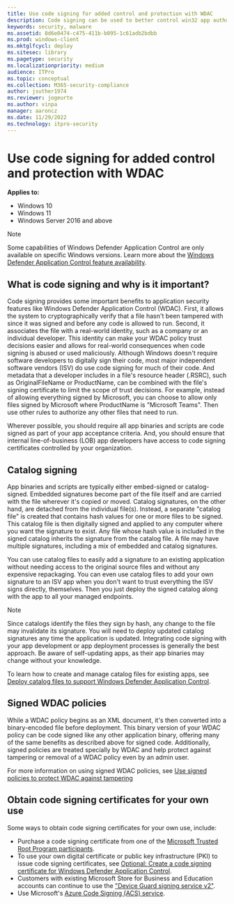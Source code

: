 ```yaml
---
title: Use code signing for added control and protection with WDAC
description: Code signing can be used to better control win32 app authorization and add protection for your WDAC policies.
keywords: security, malware
ms.assetid: 8d6e0474-c475-411b-b095-1c61adb2bdbb
ms.prod: windows-client
ms.mktglfcycl: deploy
ms.sitesec: library
ms.pagetype: security
ms.localizationpriority: medium
audience: ITPro
ms.topic: conceptual
ms.collection: M365-security-compliance
author: jsuther1974
ms.reviewer: jogeurte
ms.author: vinpa
manager: aaroncz
ms.date: 11/29/2022
ms.technology: itpro-security
---
```


# Use code signing for added control and protection with WDAC

**Applies to:**

- Windows 10
- Windows 11
- Windows Server 2016 and above

> [!NOTE]
> Some capabilities of Windows Defender Application Control are only available on specific Windows versions. Learn more about the [Windows Defender Application Control feature availability](feature-availability.md).

## What is code signing and why is it important?

Code signing provides some important benefits to application security features like Windows Defender Application Control (WDAC). First, it allows the system to cryptographically verify that a file hasn't been tampered with since it was signed and before any code is allowed to run. Second, it associates the file with a real-world identity, such as a company or an individual developer. This identity can make your WDAC policy trust decisions easier and allows for real-world consequences when code signing is abused or used maliciously. Although Windows doesn't require software developers to digitally sign their code, most major independent software vendors (ISV) do use code signing for much of their code. And metadata that a developer includes in a file's resource header (.RSRC), such as OriginalFileName or ProductName, can be combined with the file's signing certificate to limit the scope of trust decisions. For example, instead of allowing everything signed by Microsoft, you can choose to allow only files signed by Microsoft where ProductName is "Microsoft Teams". Then use other rules to authorize any other files that need to run.

Wherever possible, you should require all app binaries and scripts are code signed as part of your app acceptance criteria. And, you should ensure that internal line-of-business (LOB) app developers have access to code signing certificates controlled by your organization.

## Catalog signing

App binaries and scripts are typically either embed-signed or catalog-signed. Embedded signatures become part of the file itself and are carried with the file wherever it's copied or moved. Catalog signatures, on the other hand, are detached from the individual file(s). Instead, a separate "catalog file" is created that contains hash values for one or more files to be signed. This catalog file is then digitally signed and applied to any computer where you want the signature to exist. Any file whose hash value is included in the signed catalog inherits the signature from the catalog file. A file may have multiple signatures, including a mix of embedded and catalog signatures.

You can use catalog files to easily add a signature to an existing application without needing access to the original source files and without any expensive repackaging. You can even use catalog files to add your own signature to an ISV app when you don't want to trust everything the ISV signs directly, themselves. Then you just deploy the signed catalog along with the app to all your managed endpoints.

> [!NOTE]
> Since catalogs identify the files they sign by hash, any change to the file may invalidate its signature. You will need to deploy updated catalog signatures any time the application is updated. Integrating code signing with your app development or app deployment processes is generally the best approach. Be aware of self-updating apps, as their app binaries may change without your knowledge.

To learn how to create and manage catalog files for existing apps, see [Deploy catalog files to support Windows Defender Application Control](deploy-catalog-files-to-support-windows-defender-application-control.md).

## Signed WDAC policies

While a WDAC policy begins as an XML document, it's then converted into a binary-encoded file before deployment. This binary version of your WDAC policy can be code signed like any other application binary, offering many of the same benefits as described above for signed code. Additionally, signed policies are treated specially by WDAC and help protect against tampering or removal of a WDAC policy even by an admin user.

For more information on using signed WDAC policies, see [Use signed policies to protect WDAC against tampering](/windows/security/threat-protection/windows-defender-application-control/use-signed-policies-to-protect-windows-defender-application-control-against-tampering)

## Obtain code signing certificates for your own use

Some ways to obtain code signing certificates for your own use, include:

- Purchase a code signing certificate from one of the [Microsoft Trusted Root Program participants](/security/trusted-root-docs/Participants-list.md).
- To use your own digital certificate or public key infrastructure (PKI) to issue code signing certificates, see [Optional: Create a code signing certificate for Windows Defender Application Control](create-code-signing-cert-for-windows-defender-application-control.md).
- Customers with existing Microsoft Store for Business and Education accounts can continue to use the ["Device Guard signing service v2"](/windows/security/threat-protection/windows-defender-application-control/use-device-guard-signing-portal-in-microsoft-store-for-business).
- Use Microsoft's [Azure Code Signing (ACS) service](https://aka.ms/AzureCodeSigning).
